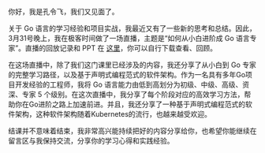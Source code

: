 你好，我是孔令飞，我们又见面了。

关于 Go 语言的学习经验和项目实战，我最近又有了一些新的思考和总结。因此，3月31号晚上，我在极客时间做了一场直播，主题是“如何从小白进阶成 Go 语言专家”。直播的回放记录和 PPT 在 [这里](https://pan.baidu.com/s/1eKKhR1V47qivSWcmy60a7Q?pwd=drkg)，你可以自行下载查看、回顾。

在这场直播中，除了我们这门课里已经涉及的内容，我还分享了从小白到 Go 专家的完整学习路径，以及基于声明式编程范式的软件架构。作为一名具有多年Go项目开发经验的工程师，我将 Go 语言能力由低到高划分为初级、中级、高级、资深、专家 5 个级别。在这次直播中，我分享了每个阶段对应的高效学习方法，帮助你在Go进阶之路上加速前进。并且，我还分享了一种基于声明式编程范式的软件架构，这种软件架构随着Kubernetes的流行，也越来越受欢迎。

结课并不意味着结束，我非常高兴能持续把好的内容分享给你，也希望你能继续在留言区与我保持交流，分享你的学习心得和实践经验。